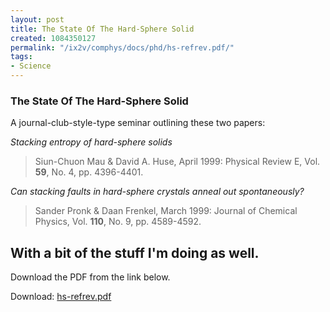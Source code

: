 ```yaml
---
layout: post
title: The State Of The Hard-Sphere Solid
created: 1084350127
permalink: "/ix2v/comphys/docs/phd/hs-refrev.pdf/"
tags:
- Science
---
```

### The State Of The Hard-Sphere Solid

A journal-club-style-type seminar outlining these two papers:

_Stacking entropy of hard-sphere solids_

> Siun-Chuon Mau & David A. Huse, April 1999: Physical Review E, Vol. __59__, No. 4, pp. 4396-4401.

_Can stacking faults in hard-sphere crystals anneal out spontaneously?_

> Sander Pronk & Daan Frenkel, March 1999: Journal of Chemical Physics, Vol. __110__, No. 9, pp. 4589-4592.

With a bit of the stuff I'm doing as well.
----
Download the PDF from the link below.

Download: <a href="/page/files/hs-refrev.pdf">hs-refrev.pdf</a>
